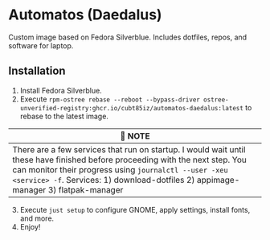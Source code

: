 # Automatos (Daedalus)

Custom image based on Fedora Silverblue. Includes dotfiles, repos, and software for laptop.

## Installation

1. Install Fedora Silverblue.
1. Execute `rpm-ostree rebase --reboot --bypass-driver ostree-unverified-registry:ghcr.io/cubt85iz/automatos-daedalus:latest` to rebase to the latest image.

  | :memo: **NOTE** |
  | -- |
  | There are a few services that run on startup. I would wait until these have finished before proceeding with the next step. You can monitor their progress using `journalctl --user -xeu <service> -f`. Services: 1) download-dotfiles 2) appimage-manager 3) flatpak-manager |

3. Execute `just setup` to configure GNOME, apply settings, install fonts, and more.
3. Enjoy!
